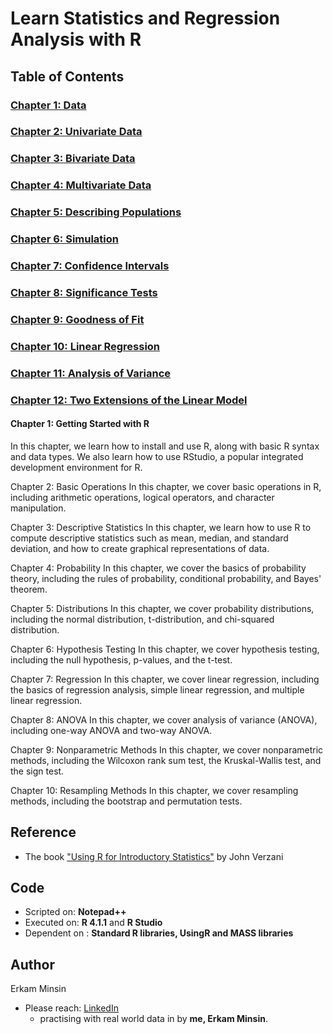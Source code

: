 # Learn Statistics and Regression Analysis with R

## Table of Contents
### [Chapter 1: Data](#chapter-1-:-data)
### [Chapter 2: Univariate Data](#chapter-2-:-univariate-data)
### [Chapter 3: Bivariate Data](#chapter-3-:-bivariate-data)
### [Chapter 4: Multivariate Data](#chapter-4-:-multivariate-data)
### [Chapter 5: Describing Populations](#chapter-5-:-describing-populations)
### [Chapter 6: Simulation](#chapter-6-:-simulation)
### [Chapter 7: Confidence Intervals](#chapter-7-:-confidence-intervals)
### [Chapter 8: Significance Tests](#chapter-8-:-significance-tests)
### [Chapter 9: Goodness of Fit](#chapter-9-:-goodness-of-fit)
### [Chapter 10: Linear Regression](#chapter-10-:-linear-regression)
### [Chapter 11: Analysis of Variance](#chapter-11-:-analysis-of-variance)
### [Chapter 12: Two Extensions of the Linear Model](chapter-12-:-two-extensions-of-the-linear-model)

#### Chapter 1: Getting Started with R
In this chapter, we learn how to install and use R, along with basic R syntax and data types. We also learn how to use RStudio, a popular integrated development environment for R.

Chapter 2: Basic Operations
In this chapter, we cover basic operations in R, including arithmetic operations, logical operators, and character manipulation.

Chapter 3: Descriptive Statistics
In this chapter, we learn how to use R to compute descriptive statistics such as mean, median, and standard deviation, and how to create graphical representations of data.

Chapter 4: Probability
In this chapter, we cover the basics of probability theory, including the rules of probability, conditional probability, and Bayes' theorem.

Chapter 5: Distributions
In this chapter, we cover probability distributions, including the normal distribution, t-distribution, and chi-squared distribution.

Chapter 6: Hypothesis Testing
In this chapter, we cover hypothesis testing, including the null hypothesis, p-values, and the t-test.

Chapter 7: Regression
In this chapter, we cover linear regression, including the basics of regression analysis, simple linear regression, and multiple linear regression.

Chapter 8: ANOVA
In this chapter, we cover analysis of variance (ANOVA), including one-way ANOVA and two-way ANOVA.

Chapter 9: Nonparametric Methods
In this chapter, we cover nonparametric methods, including the Wilcoxon rank sum test, the Kruskal-Wallis test, and the sign test.

Chapter 10: Resampling Methods
In this chapter, we cover resampling methods, including the bootstrap and permutation tests.

## Reference
+ The book ["Using R for Introductory Statistics"](https://cbb.sjtu.edu.cn/~mywu/bi217/usingR.pdf) by John Verzani

## Code
+ Scripted on: **Notepad++** 
+ Executed on: **R 4.1.1** and **R Studio**
+ Dependent on : **Standard R libraries, UsingR and MASS libraries**
 
## Author
Erkam Minsin
+ Please reach: [LinkedIn](https://www.linkedin.com/in/erkam-minsin-msc-37537514a/)
  + practising with real world data in  by **me, Erkam Minsin**.
